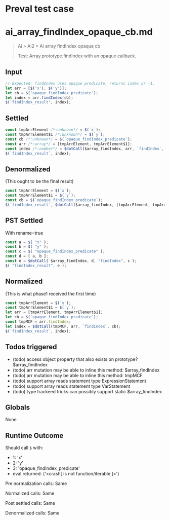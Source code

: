 # Preval test case

# ai_array_findIndex_opaque_cb.md

> Ai > Ai2 > Ai array findIndex opaque cb
>
> Test: Array.prototype.findIndex with an opaque callback.

## Input

`````js filename=intro
// Expected: findIndex uses opaque predicate, returns index or -1.
let arr = [$('x'), $('y')];
let cb = $('opaque_findIndex_predicate');
let index = arr.findIndex(cb);
$('findIndex_result', index);
`````


## Settled


`````js filename=intro
const tmpArrElement /*:unknown*/ = $(`x`);
const tmpArrElement$1 /*:unknown*/ = $(`y`);
const cb /*:unknown*/ = $(`opaque_findIndex_predicate`);
const arr /*:array*/ = [tmpArrElement, tmpArrElement$1];
const index /*:number*/ = $dotCall($array_findIndex, arr, `findIndex`, cb);
$(`findIndex_result`, index);
`````


## Denormalized
(This ought to be the final result)

`````js filename=intro
const tmpArrElement = $(`x`);
const tmpArrElement$1 = $(`y`);
const cb = $(`opaque_findIndex_predicate`);
$(`findIndex_result`, $dotCall($array_findIndex, [tmpArrElement, tmpArrElement$1], `findIndex`, cb));
`````


## PST Settled
With rename=true

`````js filename=intro
const a = $( "x" );
const b = $( "y" );
const c = $( "opaque_findIndex_predicate" );
const d = [ a, b ];
const e = $dotCall( $array_findIndex, d, "findIndex", c );
$( "findIndex_result", e );
`````


## Normalized
(This is what phase1 received the first time)

`````js filename=intro
const tmpArrElement = $(`x`);
const tmpArrElement$1 = $(`y`);
let arr = [tmpArrElement, tmpArrElement$1];
let cb = $(`opaque_findIndex_predicate`);
const tmpMCF = arr.findIndex;
let index = $dotCall(tmpMCF, arr, `findIndex`, cb);
$(`findIndex_result`, index);
`````


## Todos triggered


- (todo) access object property that also exists on prototype? $array_findIndex
- (todo) arr mutation may be able to inline this method: $array_findIndex
- (todo) arr mutation may be able to inline this method: tmpMCF
- (todo) support array reads statement type ExpressionStatement
- (todo) support array reads statement type VarStatement
- (todo) type trackeed tricks can possibly support static $array_findIndex


## Globals


None


## Runtime Outcome


Should call `$` with:
 - 1: 'x'
 - 2: 'y'
 - 3: 'opaque_findIndex_predicate'
 - eval returned: ('<crash[ <ref> is not function/iterable ]>')

Pre normalization calls: Same

Normalized calls: Same

Post settled calls: Same

Denormalized calls: Same
